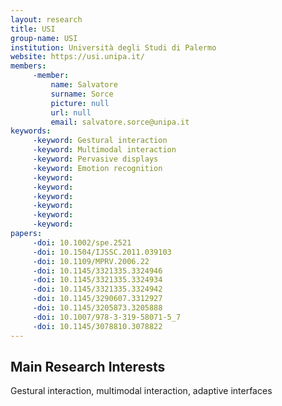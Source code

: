 ```yaml
---
layout: research
title: USI
group-name: USI
institution: Università degli Studi di Palermo
website: https://usi.unipa.it/
members: 
	 -member: 
		 name: Salvatore
		 surname: Sorce
		 picture: null
		 url: null
		 email: salvatore.sorce@unipa.it
keywords: 
	 -keyword: Gestural interaction
	 -keyword: Multimodal interaction
	 -keyword: Pervasive displays
	 -keyword: Emotion recognition
	 -keyword: 
	 -keyword: 
	 -keyword: 
	 -keyword: 
	 -keyword: 
	 -keyword: 
papers: 
	 -doi: 10.1002/spe.2521
	 -doi: 10.1504/IJSSC.2011.039103
	 -doi: 10.1109/MPRV.2006.22
	 -doi: 10.1145/3321335.3324946
	 -doi: 10.1145/3321335.3324934
	 -doi: 10.1145/3321335.3324942
	 -doi: 10.1145/3290607.3312927
	 -doi: 10.1145/3205873.3205888
	 -doi: 10.1007/978-3-319-58071-5_7
	 -doi: 10.1145/3078810.3078822
---
```



## Main Research Interests
Gestural interaction, multimodal interaction, adaptive interfaces